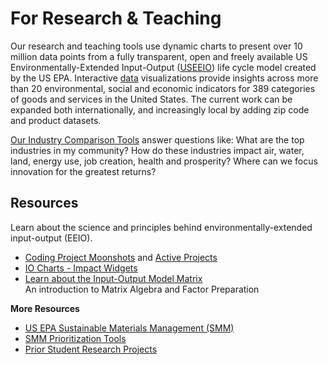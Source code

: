 # For Research & Teaching

Our research and teaching tools use dynamic charts to present over 10 million data points from a fully transparent, open and freely available US Environmentally-Extended Input-Output ([USEEIO](https://www.epa.gov/land-research/us-environmentally-extended-input-output-useeio-models)) life cycle model created by the US EPA. Interactive [data](/data-pipeline/) visualizations provide insights across more than 20 environmental, social and economic indicators for 389 categories of goods and services in the United States.  The current work can be expanded both internationally, and increasingly local by adding zip code and product datasets.

<!--
[USEEIO embeddable charts](../charts/) can be a great starting point when developing sustainability initiatives.  
-->

<a href="../../localsite/info/">Our Industry Comparison Tools</a> answer questions like: What are the top industries in my community? How do these industries impact air, water, land, energy use, job creation, health and prosperity? Where can we focus innovation for the greatest&nbsp;returns?

## Resources

Learn about the science and principles behind environmentally-extended input-output (EEIO).

- [Coding Project Moonshots](/community/projects/) and [Active Projects](/projects)
- [IO Charts - Impact Widgets](/io/charts/)  
- [Learn about the Input-Output Model Matrix](/io/about/matrix/)  
An introduction to Matrix Algebra and Factor Preparation

**More Resources**
- <a href="http://epa.gov/smm" target="_parent">US EPA Sustainable Materials Management (SMM)</a>  
- [SMM Prioritization Tools](https://www.epa.gov/smm/sustainable-materials-management-prioritization-tools)
- [Prior Student Research Projects](/io/projects/)
